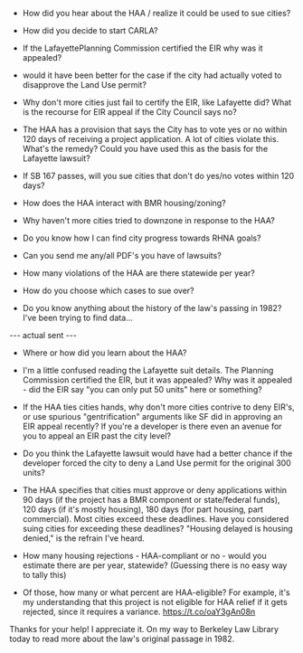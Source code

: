 - How did you hear about the HAA / realize it could be used to sue cities?

- How did you decide to start CARLA?

- If the LafayettePlanning Commission certified the EIR why was it appealed?

- would it have been better for the case if the city had actually voted to
disapprove the Land Use permit?

- Why don't more cities just fail to certify the EIR, like Lafayette did? What
  is the recourse for EIR appeal if the City Council says no?

- The HAA has a provision that says the City has to vote yes or no within 120
days of receiving a project application. A lot of cities violate this. What's
the remedy? Could you have used this as the basis for the Lafayette lawsuit?

- If SB 167 passes, will you sue cities that don't do yes/no votes within 120
  days?

- How does the HAA interact with BMR housing/zoning?

- Why haven't more cities tried to downzone in response to the HAA?

- Do you know how I can find city progress towards RHNA goals?

- Can you send me any/all PDF's you have of lawsuits?

- How many violations of the HAA are there statewide per year?

- How do you choose which cases to sue over?

- Do you know anything about the history of the law's passing in 1982? I've been
  trying to find data...

--- actual sent ---

- Where or how did you learn about the HAA?

- I'm a little confused reading the Lafayette suit details. The Planning
Commission certified the EIR, but it was appealed? Why was it appealed - did the
EIR say "you can only put 50 units" here or something?

- If the HAA ties cities hands, why don't more cities contrive to deny EIR's, or
use spurious "gentrification" arguments like SF did in approving an EIR appeal
recently? If you're a developer is there even an avenue for you to appeal an EIR
past the city level?

- Do you think the Lafayette lawsuit would have had a better chance if the
developer forced the city to deny a Land Use permit for the original 300 units?

- The HAA specifies that cities must approve or deny applications within 90
days (if the project has a BMR component or state/federal funds), 120 days (if
it's mostly housing), 180 days (for part housing, part commercial). Most cities
exceed these deadlines. Have you considered suing cities for exceeding these
deadlines? "Housing delayed is housing denied," is the refrain I've heard.

- How many housing rejections - HAA-compliant or no - would you estimate there
are per year, statewide? (Guessing there is no easy way to tally this)

- Of those, how many or what percent are HAA-eligible? For example, it's my
understanding that this project is not eligible for HAA relief if it gets
rejected, since it requires a variance. https://t.co/oaY3gAn08n

Thanks for your help! I appreciate it. On my way to Berkeley Law Library today to read more about the law's original passage in 1982.
